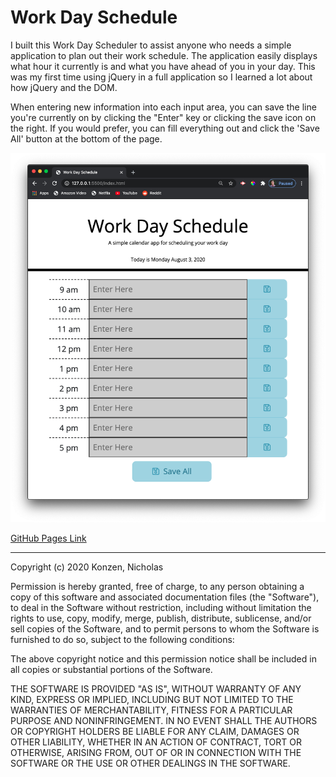 # Work Day Schedule

I built this Work Day Scheduler to assist anyone who needs a simple application to plan out their work schedule. The application easily displays what hour it currently is and what you have ahead of you in your day. This was my first time using jQuery in a full application so I learned a lot about how jQuery and the DOM. 

When entering new information into each input area, you can save the line you're currently on by clicking the "Enter" key or clicking the save icon on the right. If you would prefer, you can fill everything out and click the 'Save All' button at the bottom of the page.

![A screenshot of the deployed application](./assets/screenshots/screenshot.png)

[GitHub Pages Link](https://ntkonzen.github.io/Work-Day-Schedule/)

---
Copyright (c) 2020 Konzen, Nicholas

Permission is hereby granted, free of charge, to any person obtaining a copy
of this software and associated documentation files (the "Software"), to deal
in the Software without restriction, including without limitation the rights
to use, copy, modify, merge, publish, distribute, sublicense, and/or sell
copies of the Software, and to permit persons to whom the Software is
furnished to do so, subject to the following conditions:

The above copyright notice and this permission notice shall be included in all
copies or substantial portions of the Software.

THE SOFTWARE IS PROVIDED "AS IS", WITHOUT WARRANTY OF ANY KIND, EXPRESS OR
IMPLIED, INCLUDING BUT NOT LIMITED TO THE WARRANTIES OF MERCHANTABILITY,
FITNESS FOR A PARTICULAR PURPOSE AND NONINFRINGEMENT. IN NO EVENT SHALL THE
AUTHORS OR COPYRIGHT HOLDERS BE LIABLE FOR ANY CLAIM, DAMAGES OR OTHER
LIABILITY, WHETHER IN AN ACTION OF CONTRACT, TORT OR OTHERWISE, ARISING FROM,
OUT OF OR IN CONNECTION WITH THE SOFTWARE OR THE USE OR OTHER DEALINGS IN THE
SOFTWARE.